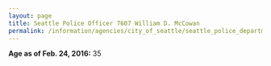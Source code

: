 ```yaml
---
layout: page
title: Seattle Police Officer 7607 William D. McCowan
permalink: /information/agencies/city_of_seattle/seattle_police_department/copbook/7607/
---
```


**Age as of Feb. 24, 2016:** 35
